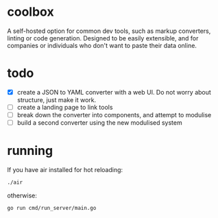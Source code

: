 # coolbox
A self-hosted option for common dev tools, such as markup converters, linting or code generation. Designed to be easily extensible, and for companies or individuals who don't want to paste their data online.

# todo
- [X] create a JSON to YAML converter with a web UI. Do not worry about structure, just make it work.
- [ ] create a landing page to link tools
- [ ] break down the converter into components, and attempt to modulise
- [ ] build a second converter using the new modulised system

# running
If you have air installed for hot reloading:
```sh
./air
```

otherwise:
```sh
go run cmd/run_server/main.go
```
